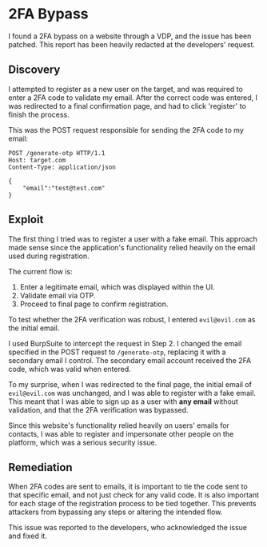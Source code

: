 # 2FA Bypass

I found a 2FA bypass on a website through a VDP, and the issue has been patched. This report has been heavily redacted at the developers' request.

## Discovery

I attempted to register as a new user on the target, and was required to enter a 2FA code to validate my email. After the correct code was entered, I was redirected to a final confirmation page, and had to click 'register' to finish the process.

This was the POST request responsible for sending the 2FA code to my email:

```http
POST /generate-otp HTTP/1.1
Host: target.com
Content-Type: application/json

{
    "email":"test@test.com"
}
```

## Exploit

The first thing I tried was to register a user with a fake email. This approach made sense since the application's functionality relied heavily on the email used during registration.

The current flow is:

1. Enter a legitimate email, which was displayed within the UI.
2. Validate email via OTP.
3. Proceed to final page to confirm registration.

To test whether the 2FA verification was robust, I entered `evil@evil.com` as the initial email.

I used BurpSuite to intercept the request in Step 2. I changed the email specified in the POST request to `/generate-otp`, replacing it with a secondary email I control. The secondary email account received the 2FA code, which was valid when entered.

To my surprise, when I was redirected to the final page, the initial email of `evil@evil.com` was unchanged, and I was able to register with a fake email. This meant that I was able to sign up as a user with **any email** without validation, and that the 2FA verification was bypassed.

Since this website's functionality relied heavily on users' emails for contacts, I was able to register and impersonate other people on the platform, which was a serious security issue.

## Remediation

When 2FA codes are sent to emails, it is important to tie the code sent to that specific email, and not just check for any valid code. It is also important for each stage of the registration process to be tied together. This prevents attackers from bypassing any steps or altering the intended flow.

This issue was reported to the developers, who acknowledged the issue and fixed it.